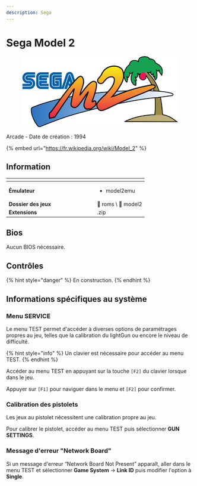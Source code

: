 ```yaml
---
description: Sega
---
```


# Sega Model 2

<div align="left">

<figure><img src="https://raw.githubusercontent.com/fabricecaruso/es-theme-carbon/52ff37c9e265587d006945a2ba695b5a962b3a3d/art/logos/model2.svg" alt=""><figcaption></figcaption></figure>

</div>

Arcade - Date de création : 1994

{% embed url="https://fr.wikipedia.org/wiki/Model_2" %}

## Information

<table data-header-hidden><thead><tr><th width="224"></th><th></th></tr></thead><tbody><tr><td><strong>Émulateur</strong></td><td><ul><li>model2emu</li></ul></td></tr><tr><td><strong>Dossier des jeux</strong></td><td><span data-gb-custom-inline data-tag="emoji" data-code="1f4c2">📂</span> roms \ <span data-gb-custom-inline data-tag="emoji" data-code="1f4c2">📂</span> model2</td></tr><tr><td><strong>Extensions</strong></td><td>.zip</td></tr></tbody></table>

## Bios

Aucun BIOS nécessaire.

## Contrôles

{% hint style="danger" %}
En construction.
{% endhint %}

## Informations spécifiques au système

### Menu SERVICE

Le menu TEST permet d'accéder à diverses options de paramétrages propres au jeu, telles que la calibration du lightGun ou encore le niveau de difficulté.

{% hint style="info" %}
Un clavier est nécessaire pour accéder au menu TEST.
{% endhint %}

Accéder au menu TEST en appuyant sur la touche `[F2]` du clavier lorsque dans le jeu.&#x20;

Appuyer sur `[F1]` pour naviguer dans le menu et `[F2]` pour confirmer.

### Calibration des pistolets

Les jeux au pistolet nécessitent une calibration propre au jeu.

Pour calibrer le pistolet, accéder au menu TEST puis sélectionner **GUN SETTINGS**.

### Message d'erreur "Network Board"&#x20;

Si un message d'erreur “Network Board Not Present” apparaît, aller dans le menu TEST et sélectionner **Game System** → **Link ID** puis modifier l'option à **Single**.&#x20;

<div align="left">

<figure><img src="https://i.imgur.com/LnXZBzo.png" alt=""><figcaption></figcaption></figure>

</div>

<div align="left">

<figure><img src="https://i.imgur.com/0TBBbJT.png" alt=""><figcaption></figcaption></figure>

</div>
